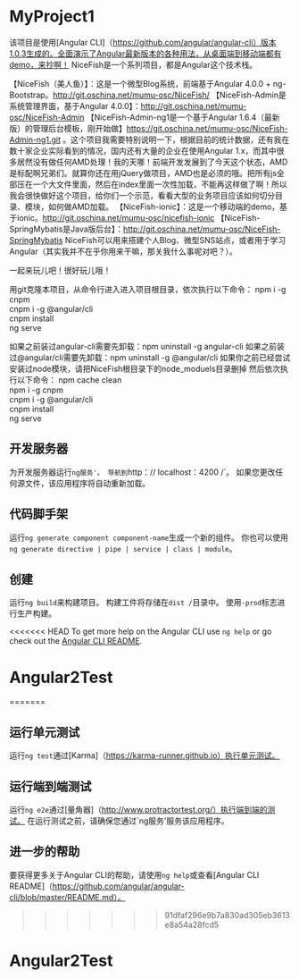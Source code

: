 # MyProject1

该项目是使用[Angular CLI]（https://github.com/angular/angular-cli）版本1.0.3生成的。全面演示了Angular最新版本的各种用法，从桌面端到移动端都有demo，来抄啊！
NiceFish是一个系列项目，都是Angular这个技术栈。

【NiceFish（美人鱼）】：这是一个微型Blog系统，前端基于Angular 4.0.0 + ng-Bootstrap。http://git.oschina.net/mumu-osc/NiceFish/
【NiceFish-Admin是系统管理界面，基于Angular 4.0.0】：http://git.oschina.net/mumu-osc/NiceFish-Admin
【NiceFish-Admin-ng1是一个基于Angular 1.6.4（最新版）的管理后台模板，刚开始做】https://git.oschina.net/mumu-osc/NiceFish-Admin-ng1.git 。这个项目我需要特别说明一下，根据目前的统计数据，还有我在数十家企业实际看到的情况，国内还有大量的企业在使用Angular 1.x，而其中很多居然没有做任何AMD处理！我的天哪！前端开发发展到了今天这个状态，AMD是标配啊兄弟们。就算你还在用jQuery做项目，AMD也是必须的哦。把所有js全部压在一个大文件里面，然后在index里面一次性加载，不能再这样做了啊！所以我会很快做好这个项目，给你们一个示范，看看大型的业务项目应该如何切分目录、模块，如何做AMD加载。
【NiceFish-ionic】：这是一个移动端的demo，基于ionic。http://git.oschina.net/mumu-osc/nicefish-ionic
【NiceFish-SpringMybatis是Java版后台】：http://git.oschina.net/mumu-osc/NiceFish-SpringMybatis
NiceFish可以用来搭建个人Blog、微型SNS站点，或者用于学习Angular（其实我并不在乎你用来干嘛，那关我什么事呢对吧？）。

一起来玩儿吧！很好玩儿哦！

用git克隆本项目，从命令行进入进入项目根目录，依次执行以下命令：
npm i -g cnpm <br/>
cnpm i -g @angular/cli <br/>
cnpm install <br/>
ng serve <br/>

如果之前装过angular-cli需要先卸载：npm uninstall -g angular-cli 如果之前装过@angular/cli需要先卸载：npm uninstall -g @angular/cli 如果你之前已经尝试安装过node模块，请把NiceFish根目录下的node_moduels目录删掉 然后依次执行以下命令：
npm cache clean <br/>
npm i -g cnpm <br/>
cnpm i -g @angular/cli <br/>
cnpm install <br/>
ng serve <br/>


## 开发服务器

为开发服务器运行`ng服务'。 导航到`http：// localhost：4200 /`。 如果您更改任何源文件，该应用程序将自动重新加载。

## 代码脚手架

运行`ng generate component component-name`生成一个新的组件。 你也可以使用`ng generate directive | pipe | service | class | module`。

## 创建

运行`ng build`来构建项目。 构建工件将存储在`dist /`目录中。 使用`-prod`标志进行生产构建。

<<<<<<< HEAD
To get more help on the Angular CLI use `ng help` or go check out the [Angular CLI README](https://github.com/angular/angular-cli/blob/master/README.md).
# Angular2Test
=======
## 运行单元测试

运行`ng test`通过[Karma]（https://karma-runner.github.io）执行单元测试。

## 运行端到端测试

运行`ng e2e`通过[量角器]（http://www.protractortest.org/）执行端到端的测试。
在运行测试之前，请确保您通过`ng服务'服务该应用程序。

## 进一步的帮助

要获得更多关于Angular CLI的帮助，请使用`ng help`或查看[Angular CLI README]（https://github.com/angular/angular-cli/blob/master/README.md）。
>>>>>>> 91dfaf296e9b7a830ad305eb3613e8a54a28fcd5
# Angular2Test
